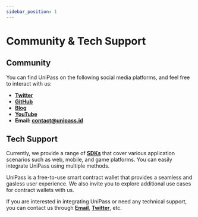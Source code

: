 ```yaml
---
sidebar_position: 1
---
```


# Community & Tech Support

## Community

You can find UniPass on the following social media platforms, and feel free to interact with us:

* [**Twitter**](https://twitter.com/UniPassID)
* [**GitHub**](https://github.com/UniPassID)
* [**Blog**](https://medium.com/unipass)
* [**YouTube**](https://www.youtube.com/channel/UCJZ4GOghuCdxBazZXc4M41g/featured)
* **Email: contact@unipass.id**

## Tech Support

Currently, we provide a range of [**SDKs**](../develop/platforms.md) that cover various application scenarios such as web, mobile, and game platforms. You can easily integrate UniPass using multiple methods.

UniPass is a free-to-use smart contract wallet that provides a seamless and gasless user experience. We also invite you to explore additional use cases for contract wallets with us.

If you are interested in integrating UniPass or need any technical support, you can contact us through [**Email**](mailto:contact@unipass.id), [**Twitter**](https://twitter.com/UniPassID), etc.